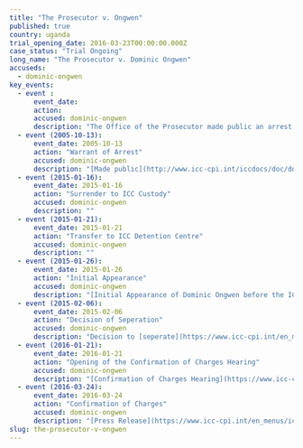 ```yaml
---
title: "The Prosecutor v. Ongwen"
published: true
country: uganda
trial_opening_date: 2016-03-23T00:00:00.000Z
case_status: "Trial Ongoing"
long_name: "The Prosecutor v. Dominic Ongwen"
accuseds:
  - dominic-ongwen
key_events:
  - event :
      event_date:
      action:
      accused: dominic-ongwen
      description: "The Office of the Prosecutor made public an arrest warrant for Ongwen on October 13, 2005. He entered ICC custody on January 16, 2015. The charges were confirmed on March 24, 2016."
  - event (2005-10-13):
      event_date: 2005-10-13
      action: "Warrant of Arrest"
      accused: dominic-ongwen
      description: "[Made public](http://www.icc-cpi.int/iccdocs/doc/doc97201.pdf)"
  - event (2015-01-16):
      event_date: 2015-01-16
      action: "Surrender to ICC Custody"
      accused: dominic-ongwen
      description: ""
  - event (2015-01-21):
      event_date: 2015-01-21
      action: "Transfer to ICC Detention Centre"
      accused: dominic-ongwen
      description: ""
  - event (2015-01-26):
      event_date: 2015-01-26
      action: "Initial Appearance"
      accused: dominic-ongwen
      description: "[Initial Appearance of Dominic Ongwen before the ICC](https://www.youtube.com/watch?v=ZOWFFW70XNM&feature=youtu.be)."
  - event (2015-02-06):
      event_date: 2015-02-06
      action: "Decision of Seperation"
      accused: dominic-ongwen
      description: "Decision to [seperate](https://www.icc-cpi.int/en_menus/icc/press%20and%20media/press%20releases/Pages/pr1088.aspx) the Dominic Ongwen case from the case of The Prosecutor v. Joseph Kony, Vincent Otti, Okot Odhiambo and Dominic Ongwen."
  - event (2016-01-21):
      event_date: 2016-01-21
      action: "Opening of the Confirmation of Charges Hearing"
      accused: dominic-ongwen
      description: "[Confirmation of Charges Hearing](https://www.icc-cpi.int/en_menus/icc/press%20and%20media/press%20releases/Pages/ma192.aspx)"
  - event (2016-03-24):
      event_date: 2016-03-24
      action: "Confirmation of Charges"
      accused: dominic-ongwen
      description: "[Press Release](https://www.icc-cpi.int/en_menus/icc/press%20and%20media/press%20releases/Pages/pr1204.aspx)"
slug: the-prosecutor-v-ongwen
---
```

